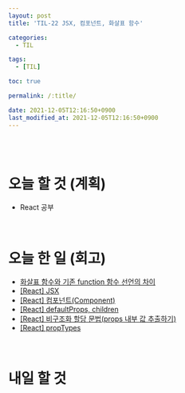 ```yaml
---
layout: post
title: 'TIL-22 JSX, 컴포넌트, 화살표 함수'

categories: 
  - TIL

tags: 
  - [TIL]

toc: true

permalink: /:title/

date: 2021-12-05T12:16:50+0900
last_modified_at: 2021-12-05T12:16:50+0900
---
```


<br>
<br>

# 오늘 할 것 (계획)

- React 공부

<br>

# 오늘 한 일 (회고)

- [화살표 함수와 기존 function 함수 선언의 차이](../javascript-13)
- [[React] JSX](../react-04)
- [[React] 컴포넌트(Component)](../react-05)
- [[React] defaultProps, children](../react-06)
- [[React] 비구조화 할당 문법(props 내부 값 추출하기)](../react-07)
- [[React] propTypes](../react-08)

<br>

# 내일 할 것

